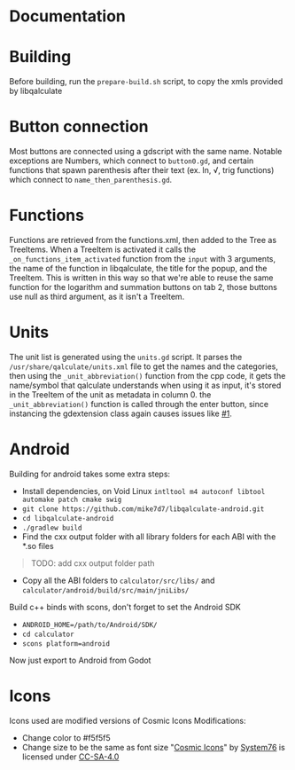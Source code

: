 # Documentation

Building
==================
Before building, run the `prepare-build.sh` script, to copy the xmls provided by libqalculate

Button connection
==================

Most buttons are connected using a gdscript with the same name. Notable exceptions are Numbers, which connect to `button0.gd`, and certain functions that spawn parenthesis after their text (ex. ln, √, trig functions) which connect to `name_then_parenthesis.gd`. 

Functions
==================
Functions are retrieved from the functions.xml, then added to the Tree as TreeItems. When a TreeItem is activated it calls the `_on_functions_item_activated` function from the `input` with 3 arguments, the name of the function in libqalculate, the title for the popup, and the TreeItem. This is written in this way so that we're able to reuse the same function for the logarithm and summation buttons on tab 2, those buttons use null as third argument, as it isn't a TreeItem.

Units
==================

The unit list is generated using the `units.gd` script. It parses the `/usr/share/qalculate/units.xml` file to get the names and the categories, then using the `_unit_abbreviation()` function from the cpp code, it gets the name/symbol that qalculate understands when using it as input, it's stored in the TreeItem of the unit as metadata in column 0. the `_unit_abbreviation()` function is called through the enter button, since instancing the gdextension class again causes issues like [#1](https://gitlab.com/mike7d7/calculator/-/issues/1#).

Android
==================

Building for android takes some extra steps:
- Install dependencies, on Void Linux `intltool m4 autoconf libtool automake patch cmake swig`
- `git clone https://github.com/mike7d7/libqalculate-android.git`
- `cd libqalculate-android`
- `./gradlew build`
- Find the cxx output folder with all library folders for each ABI with the *.so files
> TODO: add cxx output folder path
- Copy all the ABI folders to `calculator/src/libs/` and `calculator/android/build/src/main/jniLibs/`

Build c++ binds with scons, don't forget to set the Android SDK
- `ANDROID_HOME=/path/to/Android/SDK/`
- `cd calculator`
- `scons platform=android`

Now just export to Android from Godot

Icons
==================

Icons used are modified versions of Cosmic Icons
Modifications:
- Change color to #f5f5f5
- Change size to be the same as font size
"[Cosmic Icons](http://github.com/pop-os/cosmic-icons)" by [System76](http://system76.com/) is licensed under [CC-SA-4.0](http://creativecommons.org/licenses/by-sa/4.0/)

